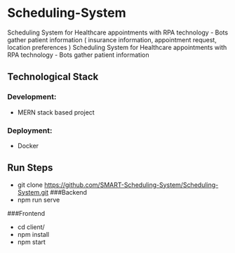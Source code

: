 # Scheduling-System
Scheduling System for Healthcare appointments with RPA technology - Bots gather patient information ( insurance information, appointment request, location preferences )
Scheduling System for Healthcare appointments with RPA technology - Bots gather patient information

## Technological Stack
### Development: 
- MERN stack based project

### Deployment: 
- Docker

## Run Steps
- git clone https://github.com/SMART-Scheduling-System/Scheduling-System.git
###Backend
- npm run serve

###Frontend
- cd client/
- npm install
- npm start
